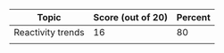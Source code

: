   
| Topic             | Score (out of 20) | Percent |  
| ----------------- | ----------------- | ------- |  
| Reactivity trends | 16                | 80      |  
|                   |                   |         |  
